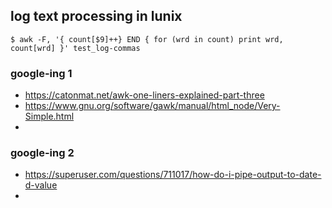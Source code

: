 ## log text processing in lunix 

```$ awk -F, '{ count[$9]++} END { for (wrd in count) print wrd, count[wrd] }' test_log-commas ```

### google-ing 1  
- https://catonmat.net/awk-one-liners-explained-part-three
- https://www.gnu.org/software/gawk/manual/html_node/Very-Simple.html
- 

### google-ing 2
- https://superuser.com/questions/711017/how-do-i-pipe-output-to-date-d-value
- 

